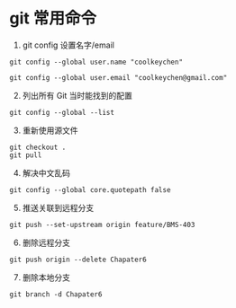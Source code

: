 # git 常用命令
1. git config 设置名字/email
```
git config --global user.name "coolkeychen"

git config --global user.email "coolkeychen@gmail.com"
```

2. 列出所有 Git 当时能找到的配置
```
git config --global --list
```

3. 重新使用源文件
```
git checkout .
git pull
```

4. 解决中文乱码
```
git config --global core.quotepath false
```

5. 推送关联到远程分支
```
git push --set-upstream origin feature/BMS-403
```

6. 删除远程分支 
```
git push origin --delete Chapater6 
```

7. 删除本地分支
```
git branch -d Chapater6
```
